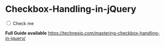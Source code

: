 # Checkbox-Handling-in-jQuery

<!DOCTYPE html>
<html>
<head>
    <title>Your Title</title>
    <script src="https://ajax.googleapis.com/ajax/libs/jquery/3.5.1/jquery.min.js"></script>
</head>
<body>

<input type="checkbox" id="myCheckbox"> Check me
<p id="message"></p>

<script>
$(document).ready(function() {
    $('#myCheckbox').change(function() {
        if(this.checked) {
            $('#message').text("Checkbox is checked.");
        } else {
            $('#message').text("Checkbox is not checked.");
        }
    });
});
</script>
</body>
</html>





**Full Guide available**
https://technexio.com/mastering-checkbox-handling-in-jquery/

